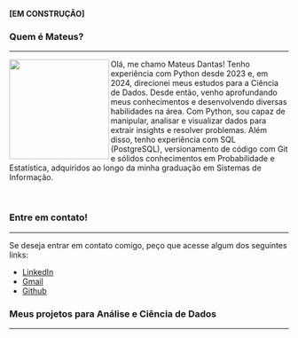 **[EM CONSTRUÇÃO]**

### Quem é Mateus?
---
<img src="assets/perfil.png" width="180" align="left"> 
<p>Olá, me chamo Mateus Dantas! Tenho experiência com Python desde 2023 e, em 2024, direcionei meus estudos para a Ciência de Dados. Desde então, venho aprofundando meus conhecimentos e desenvolvendo diversas habilidades na área. Com Python, sou capaz de manipular, analisar e visualizar dados para extrair insights e resolver problemas. Além disso, tenho experiência com SQL (PostgreSQL), versionamento de código com Git e sólidos conhecimentos em Probabilidade e Estatística, adquiridos ao longo da minha graduação em Sistemas de Informação.</p>
<br>

### Entre em contato!
---
<p>Se deseja entrar em contato comigo, peço que acesse algum dos seguintes links:</p>

* [LinkedIn](https://www.linkedin.com/in/mtzdantas/)
* [Gmail](mailto:mtzdantas@gmail.com)
* [Github](https://github.com/mtzdantas)

### Meus projetos para Análise e Ciência de Dados
---



